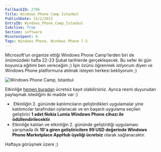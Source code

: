 ```yaml
---
FallbackID: 2796
Title: Windows Phone Camp Istanbul
PublishDate: 15/2/2012
EntryID: Windows_Phone_Camp_Istanbul
IsActive: True
Section: software
MinutesSpent: 0
Tags: Windows Phone, Windows Phone 7.5
---
```

Microsoft'un organize ettiği Windows Phone Camp'lerden biri de
önümüzdeki hafta 22-23 Şubat tarihlerde gerçekleşecek. Bu sefer iki gün
boyunca eğitimi ben vereceğim ;) İşin özünü öğrenmek istiyorum diyen ve
Windows Phone platformuna atılmak isteyen herkesi bekliyorum ;)

![Windows Phone Camp,
Istanbul](http://cdn.daron.yondem.com/assets/2796/wpcamp.jpg)

Etkinliğe [hemen buradan](http://daron.me/q) ücretsiz kayıt
olabilirsiniz. Ayrıca resmi duyurudan paylaşmak istediğim iki madde var
:)

-    Etkinliğin 2. gününde katılımcıların geliştirdikleri uygulamalar
    yine katılımcılar tarafından oylanacak ve en başarılı uygulama
    seçilen geliştirici **1 adet Nokia Lumia Windows Phone cihazı ile
    ödüllendirilecektir**.
-   Etkinliğe katılan ve etkinliğin 2. gününde geliştirdiği uygulaması
    yarışmada ilk **10'a giren geliştiricilere 99 USD değerinde Windows
    Phone Marketplace AppHub üyeliği ücretsiz** olarak sağlanacaktır.

Haftaya görüşmek üzere ;)


